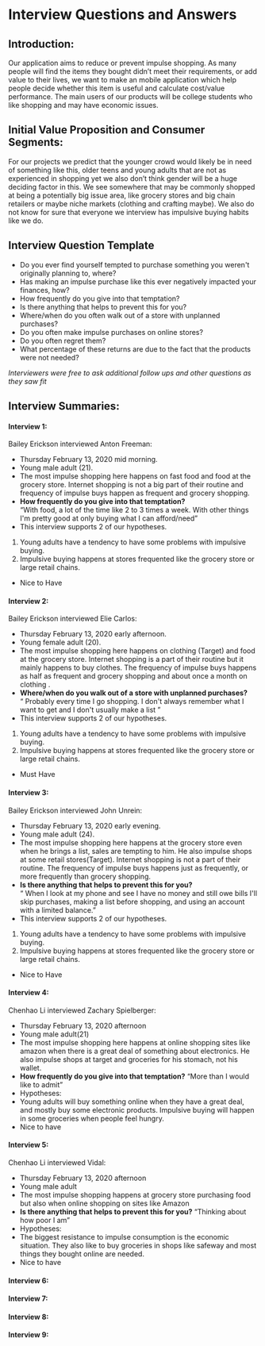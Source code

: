 # Interview Questions and Answers

## Introduction:
Our application aims to reduce or prevent impulse shopping. As many people will find the items they bought didn’t meet their requirements, or add value to their lives, we want to make an mobile application which 
help people decide whether this item is useful and calculate cost/value performance.  The main users of our products will be college students who like shopping and may have economic issues.

## Initial Value Proposition and Consumer Segments:
For our projects we predict that the younger crowd would likely be in need of something like this, older teens and young adults that are not as experienced in shopping yet we also don’t think gender will be a huge deciding factor in this. We see somewhere that may be commonly shopped at being a potentially big issue area, like  grocery stores and big chain retailers or maybe niche markets (clothing and crafting maybe). We also do not know for sure that everyone we interview has impulsive buying habits like we do.

## Interview Question Template
* Do you ever find yourself tempted to purchase something you weren't originally planning to, where? 
* Has making an impulse purchase like this ever negatively impacted your finances, how?
* How frequently do you give into that temptation?  
* Is there anything that helps to prevent this for you?  
* Where/when do you often walk out of a store with unplanned purchases?  
* Do you often make impulse purchases on online stores?  
* Do you often regret them?  
* What percentage of these returns are due to the fact that the products were not needed?  

_Interviewers were free to ask additional follow ups and other questions as they saw fit_

## Interview Summaries:
#### Interview 1:
Bailey Erickson interviewed Anton Freeman:
* Thursday February 13, 2020 mid morning.
* Young male adult (21).
* The most impulse shopping here happens on fast food and food at the grocery store. Internet shopping is not a big part of their routine and frequency of impulse buys happen as frequent and grocery shopping.
* __How frequently do you give into that temptation?__  
“With food, a lot of the time like 2 to 3 times a week. With other things I'm pretty good at only buying what I can afford/need”
* This interview supports 2 of our hypotheses.
1. Young adults have a tendency to have some problems with impulsive buying. 
1. Impulsive buying happens at stores frequented like the grocery store or large retail chains.
* Nice to Have

#### Interview 2:
Bailey Erickson interviewed Elie Carlos:
* Thursday February 13, 2020 early afternoon.
* Young female adult (20). 
* The most impulse shopping here happens on clothing (Target)  and food at the grocery store. Internet shopping is a part of their routine but it mainly happens to buy clothes. The frequency of impulse buys happens as half as frequent and grocery shopping and about once a month on clothing .
* __Where/when do you walk out of a store with unplanned purchases?__  
“ Probably every time I go shopping. I don't always remember what I want to get and I don't usually make a list ”
* This interview supports 2 of our hypotheses. 
1. Young adults have a tendency to have some problems with impulsive buying. 
1. Impulsive buying happens at stores frequented like the grocery store or large retail chains.
* Must Have 

#### Interview 3:
Bailey Erickson interviewed John Unrein:
* Thursday February 13, 2020 early evening.
* Young male adult (24).
* The most impulse shopping here happens at the grocery store even when he brings a list, sales are tempting to him. He also impulse shops at some retail stores(Target). Internet shopping is not a part of their routine. The frequency of impulse buys happens just as frequently, or more frequently than grocery shopping.
* __Is there anything that helps to prevent this for you?__  
“ When I look at my phone and see I have no money and still owe bills I'll skip purchases, making a list before shopping, and using an account with a limited balance.”
* This interview supports 2 of our hypotheses.
1. Young adults have a tendency to have some problems with impulsive buying. 
1. Impulsive buying happens at stores frequented like the grocery store or large retail chains.
* Nice to Have

#### Interview 4:
Chenhao Li interviewed Zachary Spielberger:
* Thursday February 13, 2020 afternoon 
* Young male adult(21)
* The most impulse shopping here happens at online shopping sites like amazon when there is a great deal of something about electronics. He also impulse shops at target and groceries for his stomach, not his wallet.
* __How frequently do you give into that temptation?__
“More than I would like to admit”
* Hypotheses: 
 * Young adults will buy something online when they have a great deal, and mostly buy some electronic products. Impulsive buying will happen in some groceries when people feel hungry. 
* Nice to have

#### Interview 5:
Chenhao Li interviewed Vidal:
* Thursday February 13, 2020 afternoon
* Young male adult
* The most impulse shopping happens at grocery store purchasing food but also when online shopping on sites like Amazon 
* __Is there anything that helps to prevent this for you?__
“Thinking about how poor I am”
* Hypotheses:
 * The biggest resistance to impulse consumption is the economic situation. They also like to buy groceries in shops like safeway and most things they bought online are needed.
* Nice to have 

#### Interview 6:

#### Interview 7:

#### Interview 8:

#### Interview 9: